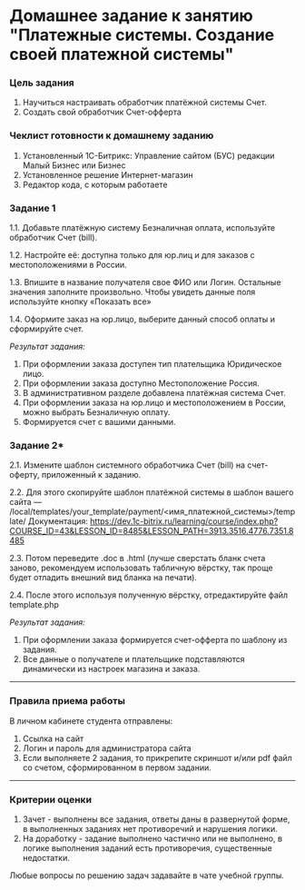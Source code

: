# Домашнее задание к занятию "Платежные системы. Создание своей платежной системы"

### Цель задания

1. Научиться настраивать обработчик платёжной системы Счет.
2. Создать свой обработчик Счет-офферта

### Чеклист готовности к домашнему заданию

1. Установленный 1С-Битрикс: Управление сайтом (БУС) редакции Малый Бизнес или Бизнес
2. Установленное решение Интернет-магазин
3. Редактор кода, с которым работаете

### Задание 1

1.1. Добавьте платёжную систему Безналичная оплата, используйте обработчик Счет (bill).

1.2. Настройте её: доступна только для юр.лиц и для заказов с местоположениями в России.

1.3. Впишите в название получателя свое ФИО или Логин. Остальные значения заполните произвольно. 
Чтобы увидеть данные поля используйте кнопку «Показать все»

1.4. Оформите заказ на юр.лицо, выберите данный способ оплаты и сформируйте счет.

*Результат задания:* 
1. При оформлении заказа доступен тип плательщика Юридическое лицо.
2. При оформлении заказа доступно Местоположение Россия.
3. В административном разделе добавлена платёжная система Счет.
4. При оформлении заказа на юр.лицо и местоположением в России, можно выбрать Безналичную оплату.
5. Формируется счет с вашими данными.

### Задание 2*
2.1. Измените шаблон системного обработчика Счет (bill) на счет-оферту, приложенный к заданию.

2.2. Для этого скопируйте шаблон платёжной системы в шаблон вашего сайта — /local/templates/your_template/payment/<имя_платежной_системы>/template/ Документация: https://dev.1c-bitrix.ru/learning/course/index.php?COURSE_ID=43&LESSON_ID=8485&LESSON_PATH=3913.3516.4776.7351.8485

2.3. Потом переведите .doc в .html (лучше сверстать бланк счета заново, рекомендуем использовать табличную вёрстку, так проще будет отладить внешний вид бланка на печати).

2.4. После этого используя полученную вёрстку, отредактируйте файл template.php

*Результат задания:* 
1. При оформлении заказа формируется счет-офферта по шаблону из задания.
2. Все данные о получателе и плательщике подставляются динамически из настроек магазина и заказа.

------

### Правила приема работы

В личном кабинете студента отправлены:
1. Ссылка на сайт
2. Логин и пароль для администратора сайта
3. Если выполняете 2 задания, то прикрепите скриншот и/или pdf файл со счетом, сформированном в первом задании.

------

### Критерии оценки

1. Зачет - выполнены все задания, ответы даны в развернутой форме, в выполненных заданиях нет противоречий и нарушения логики. 
2. На доработку - задание выполнено частично или не выполнено, в логике выполнения заданий есть противоречия, существенные недостатки.

Любые вопросы по решению задач задавайте в чате учебной группы.


